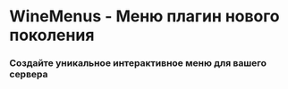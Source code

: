 # WineMenus - Меню плагин нового поколения
### Создайте уникальное интерактивное меню для вашего сервера


